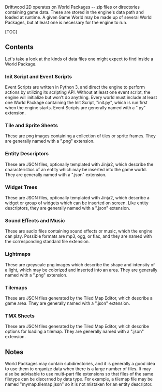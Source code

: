 Driftwood 2D operates on World Packages -- zip files or directories containing game data. These are stored in the engine's data path and loaded at runtime. A given Game World may be made up of several World Packages, but at least one is necessary for the engine to run.

[TOC]

## Contents

Let's take a look at the kinds of data files one might expect to find inside a World Package.

### Init Script and Event Scripts

Event Scripts are written in Python 3, and direct the engine to perform actions by utilizing its scripting API. Without at least one event script, the engine will initialize but won't do anything. Every world must include at least one World Package containing the Init Script, "init.py", which is run first when the engine starts. Event Scripts are generally named with a ".py" extension.

### Tile and Sprite Sheets

These are png images containing a collection of tiles or sprite frames. They are generally named with a ".png" extension.

### Entity Descriptors

These are JSON files, optionally templated with Jinja2, which describe the characteristics of an entity which may be inserted into the game world. They are generally named with a ".json" extension.

### Widget Trees

These are JSON files, optionally templated with Jinja2, which describe a widget or group of widgets which can be inserted on screen. Like entity descriptors, they are generally named with a ".json" extension.

### Sound Effects and Music

These are audio files containing sound effects or music, which the engine can play. Possible formats are mp3, ogg, or flac, and they are named with the corresponding standard file extension.

### Lightmaps

These are greyscale png images which describe the shape and intensity of a light, which may be colorized and inserted into an area. They are generally named with a ".png" extension.

### Tilemaps

These are JSON files generated by the Tiled Map Editor, which describe a game area. They are generally named with a ".json" extension.

### TMX Sheets

These are JSON files generated by the Tiled Map Editor, which describe options for loading a tilemap. They are generally named with a ".json" extension.

## Notes

World Packages may contain subdirectories, and it is generally a good idea to use them to organize data when there is a large number of files. It may also be advisable to use multi-part file extensions so that files of the same filetype can be discerned by data type. For example, a tilemap file may be named "mymap.tilemap.json" so it is not mistaken for an entity descriptor.